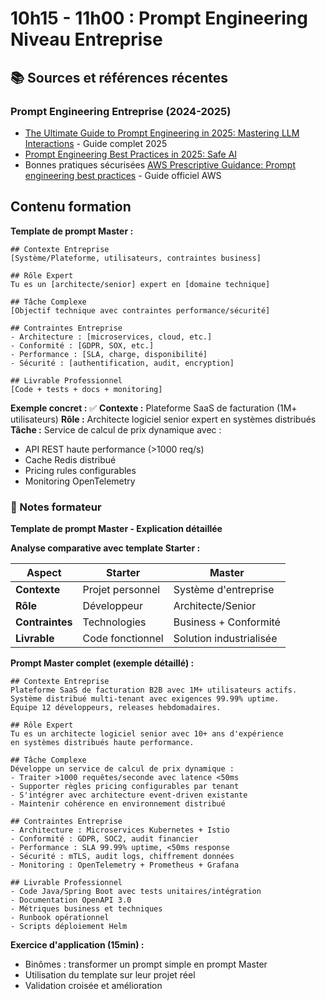 # 10h15 - 11h00 : Prompt Engineering Niveau Entreprise

## 📚 **Sources et références récentes**

### Prompt Engineering Entreprise (2024-2025)

- [The Ultimate Guide to Prompt Engineering in 2025: Mastering LLM Interactions](https://medium.com/@generativeai.saif/the-ultimate-guide-to-prompt-engineering-in-2025-mastering-llm-interactions-8b88c5cf65b6) - Guide complet 2025
- [Prompt Engineering Best Practices in 2025: Safe AI](https://www.eicta.iitk.ac.in/knowledge-hub/artificial-intelligence/prompt-engineering-best-practices)
- Bonnes pratiques sécurisées [AWS Prescriptive Guidance: Prompt engineering best practices](https://docs.aws.amazon.com/prescriptive-guidance/latest/llm-prompt-engineering-best-practices/introduction.html) - Guide officiel AWS

## Contenu formation

**Template de prompt Master :**

```
## Contexte Entreprise
[Système/Plateforme, utilisateurs, contraintes business]

## Rôle Expert
Tu es un [architecte/senior] expert en [domaine technique]

## Tâche Complexe
[Objectif technique avec contraintes performance/sécurité]

## Contraintes Entreprise
- Architecture : [microservices, cloud, etc.]
- Conformité : [GDPR, SOX, etc.]
- Performance : [SLA, charge, disponibilité]
- Sécurité : [authentification, audit, encryption]

## Livrable Professionnel
[Code + tests + docs + monitoring]
```

**Exemple concret :**
✅ **Contexte :** Plateforme SaaS de facturation (1M+ utilisateurs)
**Rôle :** Architecte logiciel senior expert en systèmes distribués
**Tâche :** Service de calcul de prix dynamique avec :

- API REST haute performance (>1000 req/s)
- Cache Redis distribué
- Pricing rules configurables
- Monitoring OpenTelemetry

### 📝 Notes formateur

**Template de prompt Master - Explication détaillée**

**Analyse comparative avec template Starter :**

| Aspect                | Starter          | Master                   |
| --------------------- | ---------------- | ------------------------ |
| **Contexte**    | Projet personnel | Système d'entreprise    |
| **Rôle**       | Développeur     | Architecte/Senior        |
| **Contraintes** | Technologies     | Business + Conformité   |
| **Livrable**    | Code fonctionnel | Solution industrialisée |

**Prompt Master complet (exemple détaillé) :**

```
## Contexte Entreprise
Plateforme SaaS de facturation B2B avec 1M+ utilisateurs actifs.
Système distribué multi-tenant avec exigences 99.99% uptime.
Équipe 12 développeurs, releases hebdomadaires.

## Rôle Expert
Tu es un architecte logiciel senior avec 10+ ans d'expérience 
en systèmes distribués haute performance.

## Tâche Complexe
Développe un service de calcul de prix dynamique :
- Traiter >1000 requêtes/seconde avec latence <50ms
- Supporter règles pricing configurables par tenant
- S'intégrer avec architecture event-driven existante
- Maintenir cohérence en environnement distribué

## Contraintes Entreprise
- Architecture : Microservices Kubernetes + Istio
- Conformité : GDPR, SOC2, audit financier
- Performance : SLA 99.99% uptime, <50ms response
- Sécurité : mTLS, audit logs, chiffrement données
- Monitoring : OpenTelemetry + Prometheus + Grafana

## Livrable Professionnel
- Code Java/Spring Boot avec tests unitaires/intégration
- Documentation OpenAPI 3.0
- Métriques business et techniques
- Runbook opérationnel
- Scripts déploiement Helm
```

**Exercice d'application (15min) :**

- Binômes : transformer un prompt simple en prompt Master
- Utilisation du template sur leur projet réel
- Validation croisée et amélioration
